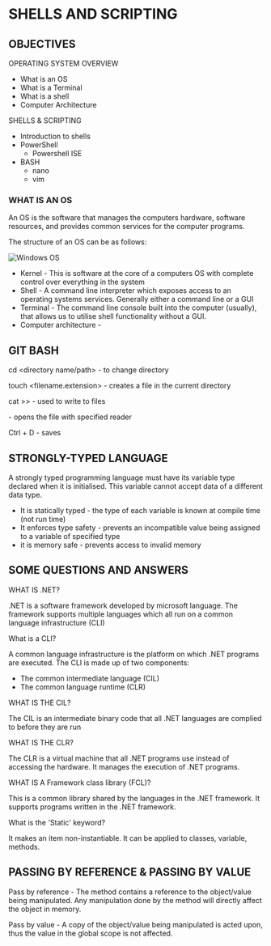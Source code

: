 # SHELLS AND SCRIPTING

## OBJECTIVES

OPERATING SYSTEM OVERVIEW

* What is an OS
* What is a Terminal
* What is a shell
* Computer Architecture

SHELLS & SCRIPTING

* Introduction to shells
* PowerShell
  * Powershell ISE
* BASH
  * nano
  * vim



### WHAT IS AN OS

An OS is the software that manages the computers hardware, software resources, and provides common services for the computer programs.

The structure  of an OS can be as follows:

![Windows OS](https://cis2.oc.ctc.edu/oc_apps/Westlund/xbook/111_u04e/NT_arch.jpg)

* Kernel - This is software at the core of a computers OS with complete control over everything in the system
* Shell - A command line interpreter which exposes access to an operating systems services. Generally either a command line or a GUI
* Terminal - The command line console built into the computer (usually), that allows us to utilise shell functionality without a GUI.
* Computer architecture - 





## GIT BASH

cd <directory name/path> - to change directory

touch <filename.extension> - creates a file in the current directory

cat >> <filename> - used to write to files

<filereader> <filename> - opens the file with specified reader

Ctrl + D - saves 



## STRONGLY-TYPED LANGUAGE

A strongly typed programming language must have its variable type declared when it is initialised. This variable cannot accept data of a different data type.

- It is statically typed - the type of each variable is known at compile time (not run time)
- It enforces type safety - prevents an incompatible value being assigned to a variable of specified type
- it is memory safe - prevents access to invalid memory



## SOME QUESTIONS AND ANSWERS

WHAT IS .NET?

.NET is a software framework developed by microsoft language. The framework supports multiple languages which all run on a common language infrastructure (CLI)

What is a CLI?

A common language infrastructure is the platform on which .NET programs are executed. The CLI is made up of two components:

- The common intermediate language (CIL)
- The common language runtime (CLR)

WHAT IS THE CIL?

The CIL is an intermediate binary code that all .NET languages are complied to before they are run

WHAT IS THE CLR?

The CLR is a virtual machine that all .NET programs use instead of accessing the hardware. It manages the execution of .NET programs.

WHAT IS A Framework class library (FCL)?

This is a common library shared by the languages in the .NET framework. It supports programs written in the .NET framework.

What is the 'Static' keyword?

It makes an item non-instantiable. It can be applied to classes, variable, methods.





## PASSING BY REFERENCE & PASSING BY VALUE

Pass by reference - The method contains a reference to the object/value being manipulated. Any manipulation done by the method will directly affect the object in memory.

Pass by value - A copy of the object/value being manipulated is acted upon, thus the value in the global scope is not affected.





